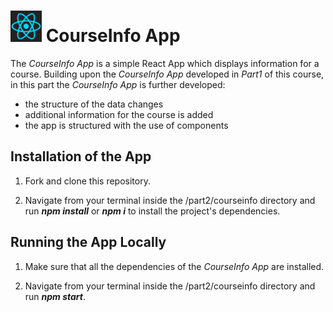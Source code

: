 <h1>
<img src="https://raw.githubusercontent.com/katerina-tziala/fullstackopen2019/master/documentation_images/react_logo.png" alt="react logo" width="50" height="50">
CourseInfo App<br/>
</h1>

The *CourseInfo App* is a simple React App which displays information for a course. Building upon the *CourseInfo App* developed in *Part1* of this course, 
in this part the *CourseInfo App* is further developed:

* the structure of the data changes
* additional information for the course is added
* the app is structured with the use of components


## Installation of the App

1. Fork and clone this repository.

2. Navigate from your terminal inside the /part2/courseinfo directory and run ***npm install*** or ***npm i*** to install the project's dependencies.


## Running the App Locally

1. Make sure that all the dependencies of the *CourseInfo App* are installed.

2. Navigate from your terminal inside the /part2/courseinfo directory and run ***npm start***.
